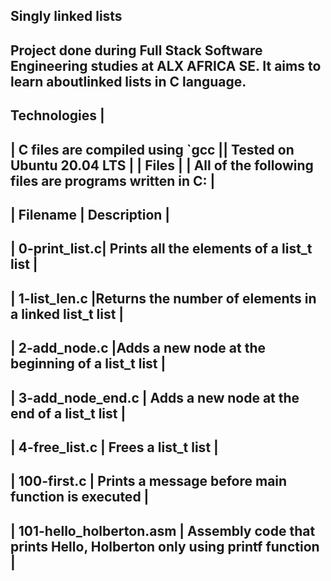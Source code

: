 Singly linked lists
----------------------------------------------------------------------------------------------------
Project done during Full Stack Software Engineering studies at ALX AFRICA SE. It aims to learn aboutlinked lists in C language.
----------------------------------------------------------------------------------------------------
Technologies                                                                                       |
----------------------------------------------------------------------------------------------------
| C files are compiled using `gcc                                                                  || Tested on Ubuntu 20.04 LTS                                                                       |
| Files                                                                                            |
| All of the following files are programs written in C:                                            |
----------------------------------------------------------------------------------------------------
|  Filename	|      Description                                                                 |
----------------------------------------------------------------------------------------------------
| 0-print_list.c| Prints all the elements of a list_t list                                         |
----------------------------------------------------------------------------------------------------
| 1-list_len.c	|Returns the number of elements in a linked list_t list                            |
----------------------------------------------------------------------------------------------------
| 2-add_node.c	|Adds a new node at the beginning of a list_t list                                 |
----------------------------------------------------------------------------------------------------
| 3-add_node_end.c |	Adds a new node at the end of a list_t list                                |
----------------------------------------------------------------------------------------------------
| 4-free_list.c	| Frees  a list_t list                                                             |
----------------------------------------------------------------------------------------------------
| 100-first.c |	Prints a message before main function is executed                                  |
----------------------------------------------------------------------------------------------------
| 101-hello_holberton.asm | Assembly code that prints Hello, Holberton only using printf function  |
----------------------------------------------------------------------------------------------------

